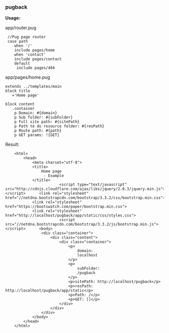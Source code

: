 ### pugback

**Usage:** 
 
 app/router.pug
 
 
     //Pug page router
     case path
	    when '/'
		include pages/home
	    when 'contact'
		include pages/contact
	    default
		 include pages/404
		 
		 
 app/pages/home.pug
	 
	extends ../templates/main
	block title
	   ='Home page'
	
	block content
	   .container
		p Domain: #{domain}
		p Sub folder: #{subFolder}
		p Full site path: #{sitePath}
		p Path to do resource folder: #{resPath}
		p Route path: #{path}
		p GET params: !{GET}
		
		
Result: 

		<html>
			<head>
				<meta charset="utf-8">
				<title>
					Home page 
					 - Example 
				</title>
							<script type="text/javascript" src="http://cdnjs.cloudflare.com/ajax/libs/jquery/2.0.3/jquery.min.js"></script>      <link rel="stylesheet" href="//netdna.bootstrapcdn.com/bootstrap/3.3.2/css/bootstrap.min.css">
				<link rel="stylesheet" href="https://bootswatch.com/paper/bootstrap.min.css">
				<link rel="stylesheet" href="http://localhost/pugback/app/static/css/styles.css">
							<script src="//netdna.bootstrapcdn.com/bootstrap/3.3.2/js/bootstrap.min.js"></script>      <body>
					<div class="container">
						<div class="content">
							<div class="container">
								<p>
									domain:
									localhost 
								</p>
								<p>
									subFolder:
									/pugback 
								</p>
								<p>sitePath: http://localhost/pugback</p>
								<p>resPath: http://localhost/pugback/app/static</p>
								<p>Path: /</p>
								<p>GET: []</p>
							</div>
						</div>
					</div>
				</body>
			</head>
		</html>
   
